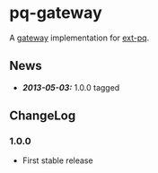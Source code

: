 # pq-gateway

A [gateway](http://martinfowler.com/eaaCatalog/tableDataGateway.html) implementation 
for [ext-pq](https://bitbucket.org/mike_php_net/ext-pq).

## News
* ***2013-05-03:*** 1.0.0 tagged

## ChangeLog

### 1.0.0
* First stable release
